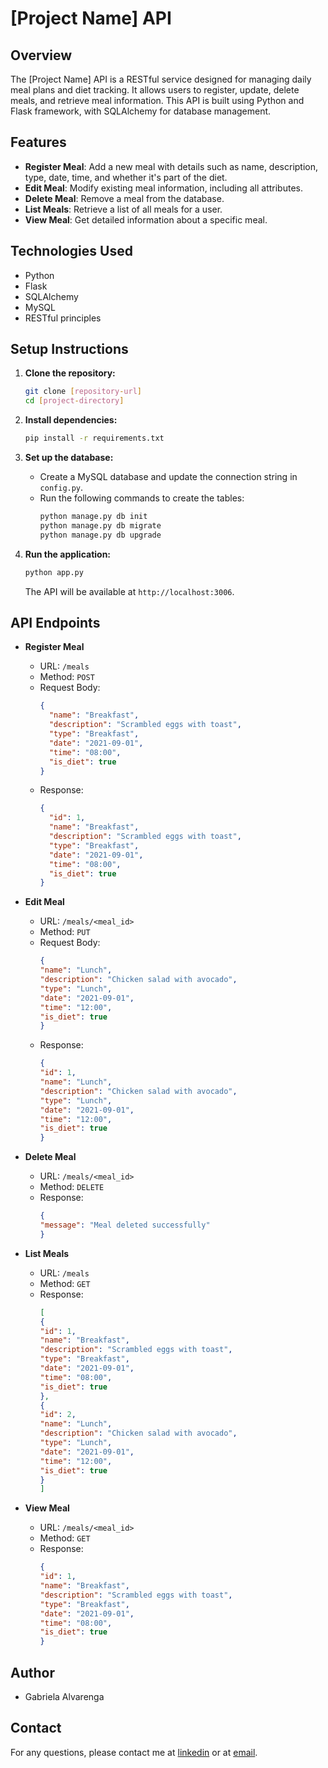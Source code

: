 # [Project Name] API

## Overview

The [Project Name] API is a RESTful service designed for managing daily meal plans and diet tracking. It allows users to register, update, delete meals, and retrieve meal information. This API is built using Python and Flask framework, with SQLAlchemy for database management.

## Features

- **Register Meal**: Add a new meal with details such as name, description, type, date, time, and whether it's part of the diet.
- **Edit Meal**: Modify existing meal information, including all attributes.
- **Delete Meal**: Remove a meal from the database.
- **List Meals**: Retrieve a list of all meals for a user.
- **View Meal**: Get detailed information about a specific meal.

## Technologies Used

- Python
- Flask
- SQLAlchemy
- MySQL
- RESTful principles

## Setup Instructions

1. **Clone the repository:**
   ```bash
   git clone [repository-url]
   cd [project-directory]
    ```

2. **Install dependencies:**
   ```bash
   pip install -r requirements.txt
   ```

3. **Set up the database:**
    - Create a MySQL database and update the connection string in `config.py`.
    - Run the following commands to create the tables:
      ```bash
      python manage.py db init
      python manage.py db migrate
      python manage.py db upgrade
      ```

4. **Run the application:**
    ```bash
    python app.py
    ```
    The API will be available at `http://localhost:3006`.


## API Endpoints

- **Register Meal**
  - URL: `/meals`
  - Method: `POST`
  - Request Body:
    ```json
    {
      "name": "Breakfast",
      "description": "Scrambled eggs with toast",
      "type": "Breakfast",
      "date": "2021-09-01",
      "time": "08:00",
      "is_diet": true
    }
    ```
  - Response:
    ```json
    {
      "id": 1,
      "name": "Breakfast",
      "description": "Scrambled eggs with toast",
      "type": "Breakfast",
      "date": "2021-09-01",
      "time": "08:00",
      "is_diet": true
    }
    ```
- **Edit Meal**
    - URL: `/meals/<meal_id>`
    - Method: `PUT`
    - Request Body:
        ```json
        {
        "name": "Lunch",
        "description": "Chicken salad with avocado",
        "type": "Lunch",
        "date": "2021-09-01",
        "time": "12:00",
        "is_diet": true
        }
        ```
    - Response:
        ```json
        {
        "id": 1,
        "name": "Lunch",
        "description": "Chicken salad with avocado",
        "type": "Lunch",
        "date": "2021-09-01",
        "time": "12:00",
        "is_diet": true
        }
        ```
- **Delete Meal**
    - URL: `/meals/<meal_id>`
    - Method: `DELETE`
    - Response:
        ```json
        {
        "message": "Meal deleted successfully"
        }
        ```
- **List Meals**

    - URL: `/meals`
    - Method: `GET`
    - Response:
        ```json
        [
        {
        "id": 1,
        "name": "Breakfast",
        "description": "Scrambled eggs with toast",
        "type": "Breakfast",
        "date": "2021-09-01",
        "time": "08:00",
        "is_diet": true
        },
        {
        "id": 2,
        "name": "Lunch",
        "description": "Chicken salad with avocado",
        "type": "Lunch",
        "date": "2021-09-01",
        "time": "12:00",
        "is_diet": true
        }
        ]
        ```

- **View Meal**

    - URL: `/meals/<meal_id>`
    - Method: `GET`
    - Response:
        ```json
        {
        "id": 1,
        "name": "Breakfast",
        "description": "Scrambled eggs with toast",
        "type": "Breakfast",
        "date": "2021-09-01",
        "time": "08:00",
        "is_diet": true
        }
        ```
## Author

- Gabriela Alvarenga

## Contact

For any questions, please contact me at [linkedin](https://www.linkedin.com/in/gabrieladsalvarenga/) or at [email](gabrielasalvarenga2@gmail.com).